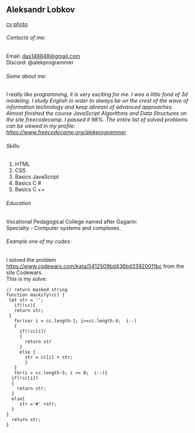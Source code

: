 ## Aleksandr Lobkov
[cv photo](cv.jpg)
###### Contacts of me:<br>
Email: das149848@gmail.com<br>
Discord: @alekprogrammer<br>
###### Some about me:<br>
_I really like programming, it is very exciting for me. I was a little fond of 3d modeling. I study English in order to always be on the crest of the wave of information technology and keep abreast of advanced approaches._<br>
_Almost finished the course JavaScript Algorithms and Data Structures on the site freecodecamp. I passed it 98%. The entire list of solved problems can be viewed in my profile: https://www.freecodecamp.org/alekprogrammer_
###### Skills:<br>
1. HTML
2. CSS
3. Basics JavaScript
4. Basics C #
5. Basics C ++
###### Education<br>
Vocational Pedagogical College named after Gagarin:<br>
Specialty - Computer systems and complexes.
###### Example one of my codes:<br>
I solved the problem https://www.codewars.com/kata/5412509bd436bd33920011bc from the site Codewars.<br>
This is my solve:
```
// return masked string
function maskify(cc) {
 let str = '';
   if(!cc){
   return str;
 }
   for(var i = cc.length-1; i>=cc.length-4;  i--)
   {
     if(!cc[i])
     {
       return str
     }
     else {
       str = cc[i] + str;
       }
   }
   for(i = cc.length-5; i >= 0;  i--){
  if(!cc[i])
  {
    return str;
  }
  else{
     str ='#' +str;
  }
}
  return str;
}
```
